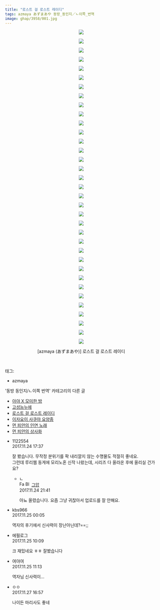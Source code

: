 ```yaml
---
title: "로스트 걸 로스트 레이디"
tags: azmaya あずまあや 동방_동인지／ㄴ이쪽_번역
image: ghap/3958/001.jpg
---
```

<div class="article">
<p style="text-align: center; clear: none; float: none;"><img src="{{ site.nasurl }}/ghap/3958/001.jpg"/></p>
<p style="text-align: center; clear: none; float: none;"><img src="{{ site.nasurl }}/ghap/3958/002.jpg"/></p>
<p style="text-align: center; clear: none; float: none;"><img src="{{ site.nasurl }}/ghap/3958/003.jpg"/></p>
<p style="text-align: center; clear: none; float: none;"><img src="{{ site.nasurl }}/ghap/3958/004.jpg"/></p>
<p style="text-align: center; clear: none; float: none;"><img src="{{ site.nasurl }}/ghap/3958/005.jpg"/></p>
<p style="text-align: center; clear: none; float: none;"><img src="{{ site.nasurl }}/ghap/3958/006.jpg"/></p>
<p style="text-align: center; clear: none; float: none;"><img src="{{ site.nasurl }}/ghap/3958/007.jpg"/></p>
<p style="text-align: center; clear: none; float: none;"><img src="{{ site.nasurl }}/ghap/3958/008.jpg"/></p>
<p style="text-align: center; clear: none; float: none;"><img src="{{ site.nasurl }}/ghap/3958/009.jpg"/></p>
<p style="text-align: center; clear: none; float: none;"><img src="{{ site.nasurl }}/ghap/3958/010.jpg"/></p>
<p style="text-align: center; clear: none; float: none;"><img src="{{ site.nasurl }}/ghap/3958/011.jpg"/></p>
<p style="text-align: center; clear: none; float: none;"><img src="{{ site.nasurl }}/ghap/3958/012.jpg"/></p>
<p style="text-align: center; clear: none; float: none;"><img src="{{ site.nasurl }}/ghap/3958/013.jpg"/></p>
<p style="text-align: center; clear: none; float: none;"><img src="{{ site.nasurl }}/ghap/3958/014.jpg"/></p>
<p style="text-align: center; clear: none; float: none;"><img src="{{ site.nasurl }}/ghap/3958/015.jpg"/></p>
<p style="text-align: center; clear: none; float: none;"><img src="{{ site.nasurl }}/ghap/3958/016.jpg"/></p>
<p style="text-align: center; clear: none; float: none;"><img src="{{ site.nasurl }}/ghap/3958/017.jpg"/></p>
<p style="text-align: center; clear: none; float: none;"><img src="{{ site.nasurl }}/ghap/3958/018.jpg"/></p>
<p style="text-align: center; clear: none; float: none;"><img src="{{ site.nasurl }}/ghap/3958/019.jpg"/></p>
<p style="text-align: center; clear: none; float: none;"><img src="{{ site.nasurl }}/ghap/3958/020.jpg"/></p>
<p style="text-align: center; clear: none; float: none;"><img src="{{ site.nasurl }}/ghap/3958/021.jpg"/></p>
<p style="text-align: center; clear: none; float: none;"><img src="{{ site.nasurl }}/ghap/3958/022.jpg"/></p>
<p style="text-align: center; clear: none; float: none;"><img src="{{ site.nasurl }}/ghap/3958/023.jpg"/></p>
<p style="text-align: center; clear: none; float: none;"><img src="{{ site.nasurl }}/ghap/3958/024.jpg"/></p>
<p style="text-align: center; clear: none; float: none;"><img src="{{ site.nasurl }}/ghap/3958/025.jpg"/></p>
<p style="text-align: center; clear: none; float: none;"><img src="{{ site.nasurl }}/ghap/3958/026.jpg"/></p>
<p style="text-align: center; clear: none; float: none;"><img src="{{ site.nasurl }}/ghap/3958/027.jpg"/></p>
<p style="text-align: center; clear: none; float: none;"><img src="{{ site.nasurl }}/ghap/3958/028.jpg"/></p>
<p style="text-align: center; clear: none; float: none;"><img src="{{ site.nasurl }}/ghap/3958/029.jpg"/></p>
<p style="text-align: center; clear: none; float: none;"><img src="{{ site.nasurl }}/ghap/3958/030.jpg"/></p>
<p style="text-align: center; clear: none; float: none;"><img src="{{ site.nasurl }}/ghap/3958/031.jpg"/></p>
<p style="text-align: center; clear: none; float: none;"><img src="{{ site.nasurl }}/ghap/3958/032.jpg"/></p>
<p style="text-align: center; clear: none; float: none;"><img src="{{ site.nasurl }}/ghap/3958/033.jpg"/></p>
<p style="text-align: center; clear: none; float: none;"><img src="{{ site.nasurl }}/ghap/3958/034.jpg"/></p>
<p style="text-align: center; clear: none; float: none;"><img src="{{ site.nasurl }}/ghap/3958/035.jpg"/></p>
<p style="text-align: center; clear: none; float: none;">[azmaya (あずまあや)] 로스트 걸 로스트 레이디</p>
<p><br/></p>
</div><div class="tagTrail">
<p>태그: </p>
<ul>
<li>azmaya</li>
</ul>
</div><div class="another">
<p>'동방 동인지/ㄴ이쪽 번역' 카테고리의 다른 글</p>
<ul>
<li><a href="/2017-12-10-ghap_4026">아야 X 모미한 밤</a></li>
<li><a href="/2017-11-27-ghap_3998">고성능누에</a></li>
<li><a href="/2017-11-24-ghap_3958">로스트 걸 로스트 레이디</a></li>
<li><a href="/2017-11-18-ghap_3951">이자요이 사쿠야 요양중</a></li>
<li><a href="/2017-11-05-ghap_3939">먼 피안의 인연 노래</a></li>
<li><a href="/2017-11-04-ghap_3938">먼 피안의 상사화</a></li>
</ul>
</div><div class="cb_module cb_fluid">
<div class="cb_wrt cb_profile">
<div class="comment">
<ul>
<li class="cb_thumb_off" id="comment15136743">
<div class="cb_comment_area">
<div class="cb_info_area">
<div class="cb_section">
<span class="cb_nick_name">1122554</span>
</div>
<div class="cb_section">
<span class="cb_date">2017.11.24 17:37 </span>
</div>
</div>
<div class="cb_dsc_comment">
<p class="cb_dsc">
											잘 봤습니다. 무작정 분위기를 팍 내리깔지 않는 수명물도 적절히 좋네요.<br/>
그런데 루리웹 동게에 모리노혼 신작 나왔는데, 시리즈 다 올라온 후에 올리실 건가요?
										</p>
</div>
<ul>
<li class="cb_thumb_off" id="comment15136849">
<span class="cb_bu_subnode">ㄴ</span>
<div class="cb_comment_area">
<div class="cb_info_area">
<div class="cb_section">
<span class="cb_nick_name"><img alt="Favicon of https://ghaptouhou.tistory.com" height="16" onerror="this.onerror=null;this.parentNode.removeChild(this)" src="https://ghaptouhou.tistory.com/favicon.ico" width="16"/> <img alt="BlogIcon" height="16" onerror="this.parentNode.removeChild(this)" src="https://ghaptouhou.tistory.com/index.gif" width="16"/> <a href="https://ghaptouhou.tistory.com" onclick="return openLinkInNewWindow(this)"> 그압</a><span class="tistoryProfileLayerTrigger" onclick='TistoryProfile.show(event, this, {"title":"\uc800\uae30 \uc774\uac70 \ub098\uc911\uc5d0 \uc218\uc815 \uac00\ub2a5\ud558\ub098\uc694","url":"https:\/\/ghap.tistory.com","nickname":"\uadf8\uc555","items":[]}); return false;'></span></span>
</div>
<div class="cb_section">
<span class="cb_date">2017.11.24 21:41 </span>
</div>
</div>
<div class="cb_dsc_comment">
<p class="cb_dsc">
																아뇨 올렸습니다. 요즘 그냥 귀찮아서 업로드를 잘 안해요.
															</p>
</div>
</div>
</li>
</ul>
</div></li>
<li class="cb_thumb_off" id="comment15136927">
<div class="cb_comment_area">
<div class="cb_info_area">
<div class="cb_section">
<span class="cb_nick_name">kbs966</span>
</div>
<div class="cb_section">
<span class="cb_date">2017.11.25 00:05 </span>
</div>
</div>
<div class="cb_dsc_comment">
<p class="cb_dsc">
											역자의 후기에서 신사력이 장난아닌데?==;;
										</p>
</div>
</div></li>
<li class="cb_thumb_off" id="comment15137137">
<div class="cb_comment_area">
<div class="cb_info_area">
<div class="cb_section">
<span class="cb_nick_name">에필로그</span>
</div>
<div class="cb_section">
<span class="cb_date">2017.11.25 10:09 </span>
</div>
</div>
<div class="cb_dsc_comment">
<p class="cb_dsc">
											크 재밌네요 ㅎㅎ 잘봤습니다
										</p>
</div>
</div></li>
<li class="cb_thumb_off" id="comment15137164">
<div class="cb_comment_area">
<div class="cb_info_area">
<div class="cb_section">
<span class="cb_nick_name">여야여</span>
</div>
<div class="cb_section">
<span class="cb_date">2017.11.25 11:13 </span>
</div>
</div>
<div class="cb_dsc_comment">
<p class="cb_dsc">
											역자님 신사력이...
										</p>
</div>
</div></li>
<li class="cb_thumb_off" id="comment15138543">
<div class="cb_comment_area">
<div class="cb_info_area">
<div class="cb_section">
<span class="cb_nick_name">ㅇㅇ</span>
</div>
<div class="cb_section">
<span class="cb_date">2017.11.27 16:57 </span>
</div>
</div>
<div class="cb_dsc_comment">
<p class="cb_dsc">
											나이든 마리사도 좋네
										</p>
</div>
</div></li>
</ul>
</div>
</div><!-- commentList close -->
</div>
